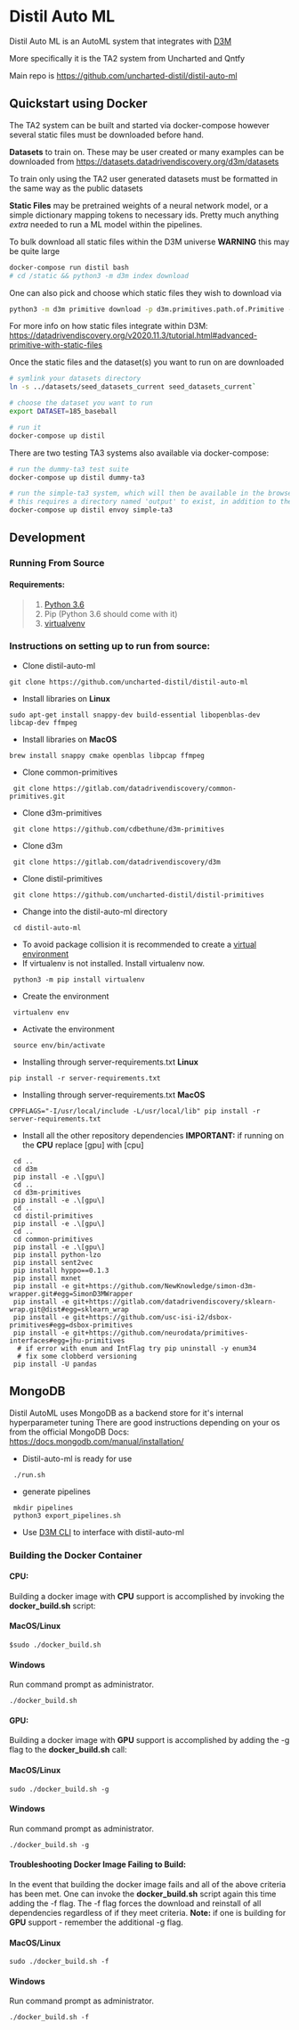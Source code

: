 # Distil Auto ML

Distil Auto ML is an AutoML system that integrates with [D3M](https://datadrivendiscovery.org/) 

More specifically it is the TA2 system from Uncharted and Qntfy

Main repo is https://github.com/uncharted-distil/distil-auto-ml

## Quickstart using Docker
The TA2 system can be built and started via docker-compose however several static files must be 
downloaded before hand. 

**Datasets** to train on. These may be user created or many examples can be downloaded from https://datasets.datadrivendiscovery.org/d3m/datasets

To train only using the TA2 user generated datasets must be formatted in the same way as the public datasets

**Static Files** may be pretrained weights of a neural network model, or a simple dictionary mapping tokens to necessary ids. 
Pretty much anything *extra* needed to run a ML model within the pipelines. 

To bulk download all static files within the D3M universe **WARNING** this may be quite large
```bash
docker-compose run distil bash 
# cd /static && python3 -m d3m index download
```

One can also pick and choose which static files they wish to download via 

```bash
python3 -m d3m primitive download -p d3m.primitives.path.of.Primitive -o /static
```
For more info on how static files integrate within D3M: https://datadrivendiscovery.org/v2020.11.3/tutorial.html#advanced-primitive-with-static-files

Once the static files and the dataset(s) you want to run on are downloaded

```bash
# symlink your datasets directory 
ln -s ../datasets/seed_datasets_current seed_datasets_current`

# choose the dataset you want to run 
export DATASET=185_baseball

# run it
docker-compose up distil
```

There are two testing TA3 systems also available via docker-compose:
```bash
# run the dummy-ta3 test suite
docker-compose up distil dummy-ta3

# run the simple-ta3 system, which will then be available in the browser at localhost:80
# this requires a directory named 'output' to exist, in addition to the seed_datasets_current directory
docker-compose up distil envoy simple-ta3
```


## Development

### Running From Source

#### Requirements:

> 1. [Python 3.6](https://www.python.org/downloads/release/python-360/)
> 2. Pip (Python 3.6 should come with it)
> 3. [virtualvenv](https://pypi.org/project/virtualenv/)

### Instructions on setting up to run from source:

 - Clone distil-auto-ml

 ```console
 git clone https://github.com/uncharted-distil/distil-auto-ml
 ```
 - Install libraries on <b>Linux</b>
 ```console
 sudo apt-get install snappy-dev build-essential libopenblas-dev libcap-dev ffmpeg
 ```
 - Install libraries on <b>MacOS</b>
 ```console
 brew install snappy cmake openblas libpcap ffmpeg
 ```
 - Clone common-primitives

 ```console
  git clone https://gitlab.com/datadrivendiscovery/common-primitives.git
 ```

 - Clone d3m-primitives

 ```console
  git clone https://github.com/cdbethune/d3m-primitives
 ```

 - Clone d3m

 ```console
  git clone https://gitlab.com/datadrivendiscovery/d3m
 ```

 - Clone distil-primitives

 ```console
  git clone https://github.com/uncharted-distil/distil-primitives
 ```

 - Change into the distil-auto-ml directory

 ```console
  cd distil-auto-ml
 ```

 - To avoid package collision it is recommended to create a [virtual environment](https://pypi.org/project/virtualenv/)
 - If virtualenv is not installed. Install virtualenv now.

 ```console
  python3 -m pip install virtualenv
 ```

 - Create the environment

 ```console
  virtualenv env
 ```

 - Activate the environment

 ```console
  source env/bin/activate
 ```

 - Installing through server-requirements.txt <b>Linux</b>

 ```console
 pip install -r server-requirements.txt
 ```
 - Installing through server-requirements.txt <b>MacOS</b>

 ```console
 CPPFLAGS="-I/usr/local/include -L/usr/local/lib" pip install -r server-requirements.txt
 ```

 - Install all the other repository dependencies <b>IMPORTANT:</b> if running on the <b>CPU</b> replace \[gpu\] with \[cpu\]

 ```console
  cd ..
  cd d3m
  pip install -e .\[gpu\]
  cd ..
  cd d3m-primitives
  pip install -e .\[gpu\]
  cd ..
  cd distil-primitives
  pip install -e .\[gpu\]
  cd ..
  cd common-primitives
  pip install -e .\[gpu\]
  pip install python-lzo
  pip install sent2vec
  pip install hyppo==0.1.3
  pip install mxnet
  pip install -e git+https://github.com/NewKnowledge/simon-d3m-wrapper.git#egg=SimonD3MWrapper
  pip install -e git+https://gitlab.com/datadrivendiscovery/sklearn-wrap.git@dist#egg=sklearn_wrap
  pip install -e git+https://github.com/usc-isi-i2/dsbox-primitives#egg=dsbox-primitives
  pip install -e git+https://github.com/neurodata/primitives-interfaces#egg=jhu-primitives
   # if error with enum and IntFlag try pip uninstall -y enum34
   # fix some clobberd versioning
  pip install -U pandas
 ```

 ## MongoDB
 Distil AutoML uses MongoDB as a backend store for it's internal hyperparameter tuning
 There are good instructions depending on your os from the official MongoDB Docs: https://docs.mongodb.com/manual/installation/

 - Distil-auto-ml is ready for use 
```console
 ./run.sh
```
 - generate pipelines
```console
 mkdir pipelines
 python3 export_pipelines.sh
```
 - Use [D3M CLI](https://gitlab.com/datadrivendiscovery/d3m) to interface with distil-auto-ml
 
### Building the Docker Container

#### CPU:

 Building a docker image with <b>CPU</b> support is accomplished by invoking the <b>docker_build.sh</b> script:

 #### MacOS/Linux

 ```console
 $sudo ./docker_build.sh
 ```

 #### Windows

 Run command prompt as administrator.

 ```console
 ./docker_build.sh
 ```

#### GPU:

 Building a docker image with <b>GPU</b> support is accomplished by adding the -g flag to the <b>docker_build.sh</b> call:

 #### MacOS/Linux

 ```console
 sudo ./docker_build.sh -g
 ```

 #### Windows

 Run command prompt as administrator.

 ```console
 ./docker_build.sh -g
 ```

#### Troubleshooting Docker Image Failing to Build:

In the event that building the docker image fails and all of the above criteria has been met. One can invoke the <b>docker_build.sh</b> script again this time adding the -f flag. The -f flag forces the download and reinstall of all dependencies regardless of if they meet criteria. <b>Note:</b> if one is building for <b>GPU</b> support - remember the additional -g flag.

 #### MacOS/Linux

 ```console
 sudo ./docker_build.sh -f
 ```

 #### Windows

 Run command prompt as administrator.

 ```console
 ./docker_build.sh -f
 ```
